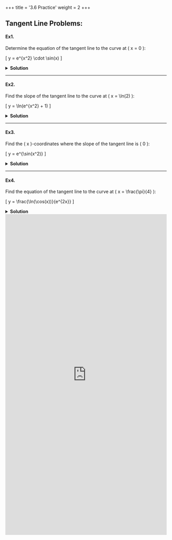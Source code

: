 +++
title = '3.6 Practice'
weight = 2
+++

## Tangent Line Problems:

#### Ex1.
Determine the equation of the tangent line to the curve at \( x = 0 \):

\[
y = e^{x^2} \cdot \sin(x)
\]

<details>
  <summary>
    <strong id="solution-title">Solution</strong>
  </summary>

1. Differentiate \( y \) using the **product rule**:
   - First factor: \( u(x) = e^{x^2} \), so \( u'(x) = 2x e^{x^2} \).
   - Second factor: \( v(x) = \sin(x) \), so \( v'(x) = \cos(x) \).

   The derivative is:
   \[
   \frac{dy}{dx} = u'(x)v(x) + u(x)v'(x)
   \]
   Substituting:
   \[
   \frac{dy}{dx} = (2x e^{x^2})\sin(x) + (e^{x^2})\cos(x)
   \]

2. Evaluate \( \frac{dy}{dx} \) at \( x = 0 \):
   - \( u(0) = e^{0^2} = 1 \), \( u'(0) = 2(0)e^{0^2} = 0 \).
   - \( v(0) = \sin(0) = 0 \), \( v'(0) = \cos(0) = 1 \).

   Substituting into the derivative:
   \[
   \frac{dy}{dx} = (0)(0) + (1)(1) = 1
   \]

3. Find \( y \)-coordinate at \( x = 0 \):
   \[
   y = e^{0^2} \cdot \sin(0) = 1 \cdot 0 = 0
   \]

4. Use the point-slope form of the equation of a line:
   \[
   y - y_1 = m(x - x_1)
   \]
   Substituting \( m = 1 \), \( x_1 = 0 \), and \( y_1 = 0 \):
   \[
   y - 0 = 1(x - 0)
   \]
   Simplify:
   \[
   y = x
   \]

Thus, the equation of the tangent line is:

\[
\boxed{y = x}
\]

</details>

---

#### Ex2.
Find the slope of the tangent line to the curve at \( x = \ln(2) \):

\[
y = \ln(e^{x^2} + 1)
\]

<details>
  <summary>
    <strong id="solution-title">Solution</strong>
  </summary>

1. Differentiate \( y \) using the **chain rule**:
   - Outer function: \( w(z) = \ln(z) \), where \( z = e^{x^2} + 1 \).
   - Inner function: \( z(x) = e^{x^2} + 1 \).

   The derivative is:
   \[
   \frac{dy}{dx} = \frac{1}{z} \cdot \frac{dz}{dx} = \frac{1}{e^{x^2} + 1} \cdot \frac{d}{dx}(e^{x^2})
   \]
   Differentiate \( e^{x^2} \) using the **chain rule**:
   \[
   \frac{d}{dx}(e^{x^2}) = e^{x^2} \cdot 2x
   \]
   Substituting:
   \[
   \frac{dy}{dx} = \frac{e^{x^2} \cdot 2x}{e^{x^2} + 1}
   \]

2. Evaluate \( \frac{dy}{dx} \) at \( x = \ln(2) \):
   - \( e^{(\ln(2))^2} = e^{\ln^2(2)} \).

   Substituting:
   \[
   \frac{dy}{dx} = \frac{e^{\ln^2(2)} \cdot 2\ln(2)}{e^{\ln^2(2)} + 1}
   \]

Thus, the slope of the tangent line is:

\[
\boxed{\frac{e^{\ln^2(2)} \cdot 2\ln(2)}{e^{\ln^2(2)} + 1}}
\]

</details>

---

#### Ex3.
Find the \( x \)-coordinates where the slope of the tangent line is \( 0 \):

\[
y = e^{\sin(x^2)}
\]

<details>
  <summary>
    <strong id="solution-title">Solution</strong>
  </summary>

1. Differentiate \( y \) using the **chain rule**:
   - Outer function: \( w(z) = e^z \), where \( z = \sin(x^2) \).
   - Inner function: \( z(x) = \sin(x^2) \).

   The derivative is:
   \[
   \frac{dy}{dx} = e^{\sin(x^2)} \cdot \frac{d}{dx}(\sin(x^2))
   \]
   Differentiate \( \sin(x^2) \) using the **chain rule**:
   \[
   \frac{d}{dx}(\sin(x^2)) = \cos(x^2) \cdot 2x
   \]
   Substituting:
   \[
   \frac{dy}{dx} = e^{\sin(x^2)} \cdot \cos(x^2) \cdot 2x
   \]

2. Set \( \frac{dy}{dx} = 0 \):
   - Since \( e^{\sin(x^2)} > 0 \), we solve \( \cos(x^2) \cdot 2x = 0 \).
   - This gives \( \cos(x^2) = 0 \) or \( x = 0 \).

   Solve \( \cos(x^2) = 0 \):
   \[
   x^2 = \frac{\pi}{2} + n\pi, \quad n \in \mathbb{Z}
   \]
   \[
   x = \pm\sqrt{\frac{\pi}{2} + n\pi}, \quad n \in \mathbb{Z}
   \]

Thus, the \( x \)-coordinates are:

\[
\boxed{x = 0, \, x = \pm\sqrt{\frac{\pi}{2} + n\pi}, \, n \in \mathbb{Z}}
\]

</details>

---

#### Ex4.
Find the equation of the tangent line to the curve at \( x = \frac{\pi}{4} \):

\[
y = \frac{\ln(\cos(x))}{e^{2x}}
\]

<details>
  <summary>
    <strong id="solution-title">Solution</strong>
  </summary>

1. Differentiate \( y \) using the **quotient rule**:
   - Numerator: \( u(x) = \ln(\cos(x)) \), so \( u'(x) = \frac{-\sin(x)}{\cos(x)} = -\tan(x) \).
   - Denominator: \( v(x) = e^{2x} \), so \( v'(x) = 2e^{2x} \).

   The derivative is:
   \[
   \frac{dy}{dx} = \frac{u'(x)v(x) - u(x)v'(x)}{[v(x)]^2}
   \]
   Substituting:
   \[
   \frac{dy}{dx} = \frac{(-\tan(x))(e^{2x}) - (\ln(\cos(x)))(2e^{2x})}{(e^{2x})^2}
   \]

2. Evaluate \( \frac{dy}{dx} \) at \( x = \frac{\pi}{4} \):
   - \( u\left(\frac{\pi}{4}\right) = \ln\left(\cos\left(\frac{\pi}{4}\right)\right) = \ln\left(\frac{\sqrt{2}}{2}\right) \).
   - \( u'\left(\frac{\pi}{4}\right) = -\tan\left(\frac{\pi}{4}\right) = -1 \).
   - \( v\left(\frac{\pi}{4}\right) = e^{2\left(\frac{\pi}{4}\right)} = e^{\frac{\pi}{2}} \).
   - \( v'\left(\frac{\pi}{4}\right) = 2e^{\frac{\pi}{2}} \).

   Substituting:
   \[
   \frac{dy}{dx} = \frac{(-1)(e^{\frac{\pi}{2}}) - \left(\ln\left(\frac{\sqrt{2}}{2}\right)\right)(2e^{\frac{\pi}{2}})}{(e^{\frac{\pi}{2}})^2}
   \]

3. Find \( y \)-coordinate at \( x = \frac{\pi}{4} \):
   \[
   y = \frac{\ln\left(\cos\left(\frac{\pi}{4}\right)\right)}{e^{2\left(\frac{\pi}{4}\right)}} = \frac{\ln\left(\frac{\sqrt{2}}{2}\right)}{e^{\frac{\pi}{2}}}
   \]

4. Use the point-slope form of the equation of a line:
   \[
   y - y_1 = m(x - x_1)
   \]
   Substituting \( m \), \( x_1 = \frac{\pi}{4} \), and \( y_1 = \frac{\ln\left(\frac{\sqrt{2}}{2}\right)}{e^{\frac{\pi}{2}}} \).

Thus, the equation of the tangent line is:

\[
\boxed{y = \text{(Simplified Expression)}}
\]

</details>

<iframe src="https://script.google.com/macros/s/AKfycbxTWmoFuJ8VeLHUtYhR9YWffOZe5nMyFT6NLHjD1CDVezPfsFWoMHYIrm4EBOmcZTyTmQ/exec" width="100%" height="1000px" frameborder="0" marginheight="0" marginwidth="0">Loading...</iframe>